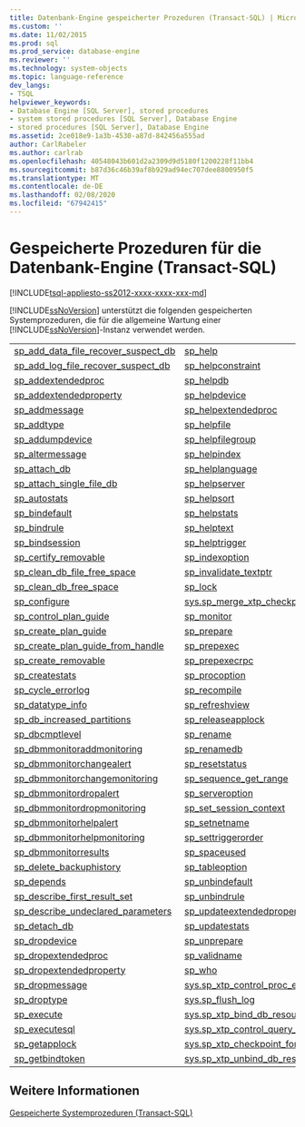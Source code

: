```yaml
---
title: Datenbank-Engine gespeicherter Prozeduren (Transact-SQL) | Microsoft-Dokumentation
ms.custom: ''
ms.date: 11/02/2015
ms.prod: sql
ms.prod_service: database-engine
ms.reviewer: ''
ms.technology: system-objects
ms.topic: language-reference
dev_langs:
- TSQL
helpviewer_keywords:
- Database Engine [SQL Server], stored procedures
- system stored procedures [SQL Server], Database Engine
- stored procedures [SQL Server], Database Engine
ms.assetid: 2ce018e9-1a3b-4530-a87d-842456a555ad
author: CarlRabeler
ms.author: carlrab
ms.openlocfilehash: 40548043b601d2a2309d9d5180f1200228f11bb4
ms.sourcegitcommit: b87d36c46b39af8b929ad94ec707dee8800950f5
ms.translationtype: MT
ms.contentlocale: de-DE
ms.lasthandoff: 02/08/2020
ms.locfileid: "67942415"
---
```

# <a name="database-engine-stored-procedures-transact-sql"></a>Gespeicherte Prozeduren für die Datenbank-Engine (Transact-SQL)
[!INCLUDE[tsql-appliesto-ss2012-xxxx-xxxx-xxx-md](../../includes/tsql-appliesto-ss2012-xxxx-xxxx-xxx-md.md)]

  
  [!INCLUDE[ssNoVersion](../../includes/ssnoversion-md.md)] unterstützt die folgenden gespeicherten Systemprozeduren, die für die allgemeine Wartung einer [!INCLUDE[ssNoVersion](../../includes/ssnoversion-md.md)]-Instanz verwendet werden.  
  
|||  
|-|-|  
|[sp_add_data_file_recover_suspect_db](../../relational-databases/system-stored-procedures/sp-add-data-file-recover-suspect-db-transact-sql.md)|[sp_help](../../relational-databases/system-stored-procedures/sp-help-transact-sql.md)|  
|[sp_add_log_file_recover_suspect_db](../../relational-databases/system-stored-procedures/sp-add-log-file-recover-suspect-db-transact-sql.md)|[sp_helpconstraint](../../relational-databases/system-stored-procedures/sp-helpconstraint-transact-sql.md)|  
|[sp_addextendedproc](../../relational-databases/system-stored-procedures/sp-addextendedproc-transact-sql.md)|[sp_helpdb](../../relational-databases/system-stored-procedures/sp-helpdb-transact-sql.md)|  
|[sp_addextendedproperty](../../relational-databases/system-stored-procedures/sp-addextendedproperty-transact-sql.md)|[sp_helpdevice](../../relational-databases/system-stored-procedures/sp-helpdevice-transact-sql.md)|  
|[sp_addmessage](../../relational-databases/system-stored-procedures/sp-addmessage-transact-sql.md)|[sp_helpextendedproc](../../relational-databases/system-stored-procedures/sp-helpextendedproc-transact-sql.md)|  
|[sp_addtype](../../relational-databases/system-stored-procedures/sp-addtype-transact-sql.md)|[sp_helpfile](../../relational-databases/system-stored-procedures/sp-helpfile-transact-sql.md)|  
|[sp_addumpdevice](../../relational-databases/system-stored-procedures/sp-addumpdevice-transact-sql.md)|[sp_helpfilegroup](../../relational-databases/system-stored-procedures/sp-helpfilegroup-transact-sql.md)|  
|[sp_altermessage](../../relational-databases/system-stored-procedures/sp-altermessage-transact-sql.md)|[sp_helpindex](../../relational-databases/system-stored-procedures/sp-helpindex-transact-sql.md)|  
|[sp_attach_db](../../relational-databases/system-stored-procedures/sp-attach-db-transact-sql.md)|[sp_helplanguage](../../relational-databases/system-stored-procedures/sp-helplanguage-transact-sql.md)|  
|[sp_attach_single_file_db](../../relational-databases/system-stored-procedures/sp-attach-single-file-db-transact-sql.md)|[sp_helpserver](../../relational-databases/system-stored-procedures/sp-helpserver-transact-sql.md)|  
|[sp_autostats](../../relational-databases/system-stored-procedures/sp-autostats-transact-sql.md)|[sp_helpsort](../../relational-databases/system-stored-procedures/sp-helpsort-transact-sql.md)|  
|[sp_bindefault](../../relational-databases/system-stored-procedures/sp-bindefault-transact-sql.md)|[sp_helpstats](../../relational-databases/system-stored-procedures/sp-helpstats-transact-sql.md)|  
|[sp_bindrule](../../relational-databases/system-stored-procedures/sp-bindrule-transact-sql.md)|[sp_helptext](../../relational-databases/system-stored-procedures/sp-helptext-transact-sql.md)|  
|[sp_bindsession](../../relational-databases/system-stored-procedures/sp-bindsession-transact-sql.md)|[sp_helptrigger](../../relational-databases/system-stored-procedures/sp-helptrigger-transact-sql.md)|  
|[sp_certify_removable](../../relational-databases/system-stored-procedures/sp-certify-removable-transact-sql.md)|[sp_indexoption](../../relational-databases/system-stored-procedures/sp-indexoption-transact-sql.md)|  
|[sp_clean_db_file_free_space](../../relational-databases/system-stored-procedures/sp-clean-db-file-free-space-transact-sql.md)|[sp_invalidate_textptr](../../relational-databases/system-stored-procedures/sp-invalidate-textptr-transact-sql.md)|  
|[sp_clean_db_free_space](../../relational-databases/system-stored-procedures/sp-clean-db-free-space-transact-sql.md)|[sp_lock](../../relational-databases/system-stored-procedures/sp-lock-transact-sql.md)|  
|[sp_configure](../../relational-databases/system-stored-procedures/sp-configure-transact-sql.md)|[sys.sp_merge_xtp_checkpoint_files](../../relational-databases/system-stored-procedures/sys-sp-xtp-merge-checkpoint-files-transact-sql.md)|  
|[sp_control_plan_guide](../../relational-databases/system-stored-procedures/sp-control-plan-guide-transact-sql.md)|[sp_monitor](../../relational-databases/system-stored-procedures/sp-monitor-transact-sql.md)|  
|[sp_create_plan_guide](../../relational-databases/system-stored-procedures/sp-create-plan-guide-transact-sql.md)|[sp_prepare](../../relational-databases/system-stored-procedures/sp-prepare-transact-sql.md)|  
|[sp_create_plan_guide_from_handle](../../relational-databases/system-stored-procedures/sp-create-plan-guide-from-handle-transact-sql.md)|[sp_prepexec](../../relational-databases/system-stored-procedures/sp-prepexec-transact-sql.md)|  
|[sp_create_removable](../../relational-databases/system-stored-procedures/sp-create-removable-transact-sql.md)|[sp_prepexecrpc](../../relational-databases/system-stored-procedures/sp-prepexecrpc-transact-sql.md)|  
|[sp_createstats](../../relational-databases/system-stored-procedures/sp-createstats-transact-sql.md)|[sp_procoption](../../relational-databases/system-stored-procedures/sp-procoption-transact-sql.md)|  
|[sp_cycle_errorlog](../../relational-databases/system-stored-procedures/sp-cycle-errorlog-transact-sql.md)|[sp_recompile](../../relational-databases/system-stored-procedures/sp-recompile-transact-sql.md)|  
|[sp_datatype_info](../../relational-databases/system-stored-procedures/sp-datatype-info-transact-sql.md)|[sp_refreshview](../../relational-databases/system-stored-procedures/sp-refreshview-transact-sql.md)|  
|[sp_db_increased_partitions](../../relational-databases/system-stored-procedures/sp-db-increased-partitions.md)|[sp_releaseapplock](../../relational-databases/system-stored-procedures/sp-releaseapplock-transact-sql.md)|  
|[sp_dbcmptlevel](../../relational-databases/system-stored-procedures/sp-dbcmptlevel-transact-sql.md)|[sp_rename](../../relational-databases/system-stored-procedures/sp-rename-transact-sql.md)|  
|[sp_dbmmonitoraddmonitoring](../../relational-databases/system-stored-procedures/sp-dbmmonitoraddmonitoring-transact-sql.md)|[sp_renamedb](../../relational-databases/system-stored-procedures/sp-renamedb-transact-sql.md)|  
|[sp_dbmmonitorchangealert](../../relational-databases/system-stored-procedures/sp-dbmmonitorchangealert-transact-sql.md)|[sp_resetstatus](../../relational-databases/system-stored-procedures/sp-resetstatus-transact-sql.md)|  
|[sp_dbmmonitorchangemonitoring](../../relational-databases/system-stored-procedures/sp-dbmmonitorchangemonitoring-transact-sql.md)|[sp_sequence_get_range](../../relational-databases/system-stored-procedures/sp-sequence-get-range-transact-sql.md)|  
|[sp_dbmmonitordropalert](../../relational-databases/system-stored-procedures/sp-dbmmonitordropalert-transact-sql.md)|[sp_serveroption](../../relational-databases/system-stored-procedures/sp-serveroption-transact-sql.md)|  
|[sp_dbmmonitordropmonitoring](../../relational-databases/system-stored-procedures/sp-dbmmonitordropmonitoring-transact-sql.md)|[sp_set_session_context](../../relational-databases/system-stored-procedures/sp-set-session-context-transact-sql.md)|  
|[sp_dbmmonitorhelpalert](../../relational-databases/system-stored-procedures/sp-dbmmonitorhelpalert-transact-sql.md)|[sp_setnetname](../../relational-databases/system-stored-procedures/sp-setnetname-transact-sql.md)|  
|[sp_dbmmonitorhelpmonitoring](../../relational-databases/system-stored-procedures/sp-dbmmonitorhelpmonitoring-transact-sql.md)|[sp_settriggerorder](../../relational-databases/system-stored-procedures/sp-settriggerorder-transact-sql.md)|  
|[sp_dbmmonitorresults](../../relational-databases/system-stored-procedures/sp-dbmmonitorresults-transact-sql.md)|[sp_spaceused](../../relational-databases/system-stored-procedures/sp-spaceused-transact-sql.md)|  
|[sp_delete_backuphistory](../../relational-databases/system-stored-procedures/sp-delete-backuphistory-transact-sql.md)|[sp_tableoption](../../relational-databases/system-stored-procedures/sp-tableoption-transact-sql.md)|  
|[sp_depends](../../relational-databases/system-stored-procedures/sp-depends-transact-sql.md)|[sp_unbindefault](../../relational-databases/system-stored-procedures/sp-unbindefault-transact-sql.md)|  
|[sp_describe_first_result_set](../../relational-databases/system-stored-procedures/sp-describe-first-result-set-transact-sql.md)|[sp_unbindrule](../../relational-databases/system-stored-procedures/sp-unbindrule-transact-sql.md)|  
|[sp_describe_undeclared_parameters](../../relational-databases/system-stored-procedures/sp-describe-undeclared-parameters-transact-sql.md)|[sp_updateextendedproperty](../../relational-databases/system-stored-procedures/sp-updateextendedproperty-transact-sql.md)|  
|[sp_detach_db](../../relational-databases/system-stored-procedures/sp-detach-db-transact-sql.md)|[sp_updatestats](../../relational-databases/system-stored-procedures/sp-updatestats-transact-sql.md)|  
|[sp_dropdevice](../../relational-databases/system-stored-procedures/sp-dropdevice-transact-sql.md)|[sp_unprepare](../../relational-databases/system-stored-procedures/sp-unprepare-transact-sql.md)|  
|[sp_dropextendedproc](../../relational-databases/system-stored-procedures/sp-dropextendedproc-transact-sql.md)|[sp_validname](../../relational-databases/system-stored-procedures/sp-validname-transact-sql.md)|  
|[sp_dropextendedproperty](../../relational-databases/system-stored-procedures/sp-dropextendedproperty-transact-sql.md)|[sp_who](../../relational-databases/system-stored-procedures/sp-who-transact-sql.md)|  
|[sp_dropmessage](../../relational-databases/system-stored-procedures/sp-dropmessage-transact-sql.md)|[sys.sp_xtp_control_proc_exec_stats](../../relational-databases/system-stored-procedures/sys-sp-xtp-control-proc-exec-stats-transact-sql.md)|  
|[sp_droptype](../../relational-databases/system-stored-procedures/sp-droptype-transact-sql.md)|[sys.sp_flush_log](../../relational-databases/system-stored-procedures/sys-sp-flush-log-transact-sql.md)|  
|[sp_execute](../../relational-databases/system-stored-procedures/sp-execute-transact-sql.md)|[sys.sp_xtp_bind_db_resource_pool](../../relational-databases/system-stored-procedures/sys-sp-xtp-bind-db-resource-pool-transact-sql.md)|  
|[sp_executesql](../../relational-databases/system-stored-procedures/sp-executesql-transact-sql.md)|[sys.sp_xtp_control_query_exec_stats](../../relational-databases/system-stored-procedures/sys-sp-xtp-control-query-exec-stats-transact-sql.md)|  
|[sp_getapplock](../../relational-databases/system-stored-procedures/sp-getapplock-transact-sql.md)|[sys.sp_xtp_checkpoint_force_garbage_collection](../../relational-databases/system-stored-procedures/sys-sp-xtp-checkpoint-force-garbage-collection-transact-sql.md)|  
|[sp_getbindtoken](../../relational-databases/system-stored-procedures/sp-getbindtoken-transact-sql.md)|[sys.sp_xtp_unbind_db_resource_pool](../../relational-databases/system-stored-procedures/sys-sp-xtp-unbind-db-resource-pool-transact-sql.md)|  
  
## <a name="see-also"></a>Weitere Informationen  
 [Gespeicherte Systemprozeduren &#40;Transact-SQL&#41;](../../relational-databases/system-stored-procedures/system-stored-procedures-transact-sql.md)  
  
  
